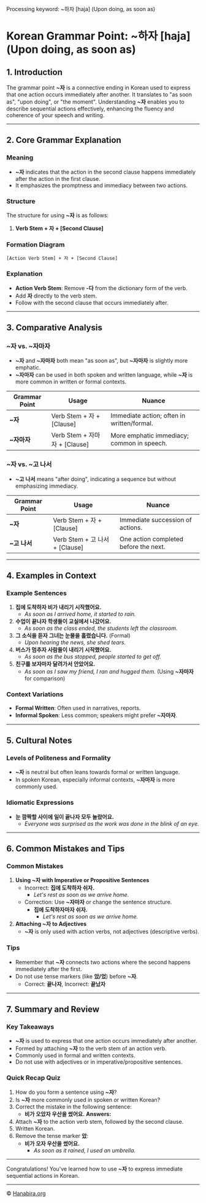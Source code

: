 Processing keyword: ~하자 [haja] (Upon doing, as soon as)
# Korean Grammar Point: ~하자 [haja] (Upon doing, as soon as)

## 1. Introduction
The grammar point **~자** is a connective ending in Korean used to express that one action occurs immediately after another. It translates to "as soon as", "upon doing", or "the moment". Understanding **~자** enables you to describe sequential actions effectively, enhancing the fluency and coherence of your speech and writing.

---
## 2. Core Grammar Explanation
### Meaning
- **~자** indicates that the action in the second clause happens immediately after the action in the first clause.
- It emphasizes the promptness and immediacy between two actions.
### Structure
The structure for using **~자** is as follows:
1. **Verb Stem + 자 + [Second Clause]**
### Formation Diagram
```plaintext
[Action Verb Stem] + 자 + [Second Clause]
```
### Explanation
- **Action Verb Stem**: Remove **-다** from the dictionary form of the verb.
- Add **자** directly to the verb stem.
- Follow with the second clause that occurs immediately after.
---
## 3. Comparative Analysis
### ~자 vs. ~자마자
- **~자** and **~자마자** both mean "as soon as", but **~자마자** is slightly more emphatic.
- **~자마자** can be used in both spoken and written language, while **~자** is more common in written or formal contexts.
  
| Grammar Point | Usage                         | Nuance                                     |
|---------------|-------------------------------|--------------------------------------------|
| **~자**       | Verb Stem + 자 + [Clause]      | Immediate action; often in written/formal. |
| **~자마자**   | Verb Stem + 자마자 + [Clause]  | More emphatic immediacy; common in speech. |
### ~자 vs. ~고 나서
- **~고 나서** means "after doing", indicating a sequence but without emphasizing immediacy.
  
| Grammar Point  | Usage                          | Nuance                                 |
|----------------|--------------------------------|----------------------------------------|
| **~자**        | Verb Stem + 자 + [Clause]       | Immediate succession of actions.       |
| **~고 나서**   | Verb Stem + 고 나서 + [Clause]  | One action completed before the next.  |
---
## 4. Examples in Context
### Example Sentences
1. **집에 도착하자 비가 내리기 시작했어요.**
   - *As soon as I arrived home, it started to rain.*
2. **수업이 끝나자 학생들이 교실에서 나갔어요.**
   - *As soon as the class ended, the students left the classroom.*
3. **그 소식을 듣자 그녀는 눈물을 흘렸습니다.** (Formal)
   - *Upon hearing the news, she shed tears.*
4. **버스가 멈추자 사람들이 내리기 시작했어요.**
   - *As soon as the bus stopped, people started to get off.*
5. **친구를 보자마자 달려가서 안았어요.**
   - *As soon as I saw my friend, I ran and hugged them.* (Using **~자마자** for comparison)
### Context Variations
- **Formal Written**: Often used in narratives, reports.
- **Informal Spoken**: Less common; speakers might prefer **~자마자**.
---
## 5. Cultural Notes
### Levels of Politeness and Formality
- **~자** is neutral but often leans towards formal or written language.
- In spoken Korean, especially informal contexts, **~자마자** is more commonly used.
### Idiomatic Expressions
- **눈 깜짝할 사이에 일이 끝나자 모두 놀랐어요.**
  - *Everyone was surprised as the work was done in the blink of an eye.*
---
## 6. Common Mistakes and Tips
### Common Mistakes
1. **Using ~자 with Imperative or Propositive Sentences**
   - Incorrect: **집에 도착하자 쉬자.**
     - *Let's rest as soon as we arrive home.*
   - Correction: Use **~자마자** or change the sentence structure.
     - **집에 도착하자마자 쉬자.**
       - *Let's rest as soon as we arrive home.*
2. **Attaching ~자 to Adjectives**
   - **~자** is only used with action verbs, not adjectives (descriptive verbs).
### Tips
- Remember that **~자** connects two actions where the second happens immediately after the first.
- Do not use tense markers (like **았/었**) before **~자**.
  - Correct: **끝나자**, Incorrect: **끝났자**
---
## 7. Summary and Review
### Key Takeaways
- **~자** is used to express that one action occurs immediately after another.
- Formed by attaching **~자** to the verb stem of an action verb.
- Commonly used in formal and written contexts.
- Do not use with adjectives or in imperative/propositive sentences.
### Quick Recap Quiz
1. How do you form a sentence using **~자**?
2. Is **~자** more commonly used in spoken or written Korean?
3. Correct the mistake in the following sentence:
   - **비가 오았자 우산을 썼어요.**
**Answers:**
1. Attach **~자** to the action verb stem, followed by the second clause.
2. Written Korean.
3. Remove the tense marker **았**:
   - **비가 오자 우산을 썼어요.**
     - *As soon as it rained, I used an umbrella.*
---
Congratulations! You've learned how to use **~자** to express immediate sequential actions in Korean.

---
© [Hanabira.org](https://hanabira.org)
